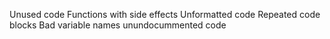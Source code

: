 Unused code
Functions with side effects
Unformatted code
Repeated code blocks
Bad variable names
unundocummented code

